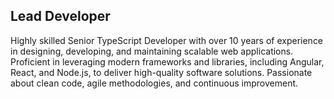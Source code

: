 ## Lead Developer

Highly skilled Senior TypeScript Developer with over 10 years of experience in designing, developing, and maintaining scalable web applications. Proficient in leveraging modern frameworks and libraries, including Angular, React, and Node.js, to deliver high-quality software solutions. Passionate about clean code, agile methodologies, and continuous improvement.

<!--
**KingLion88/KingLion88** is a ✨ _special_ ✨ repository because its `README.md` (this file) appears on your GitHub profile.

Here are some ideas to get you started:

- 🔭 I’m currently working on ...
- 🌱 I’m currently learning ...
- 👯 I’m looking to collaborate on ...
- 🤔 I’m looking for help with ...
- 💬 Ask me about ...
- 📫 How to reach me: ...
- 😄 Pronouns: ...
- ⚡ Fun fact: ...
-->
